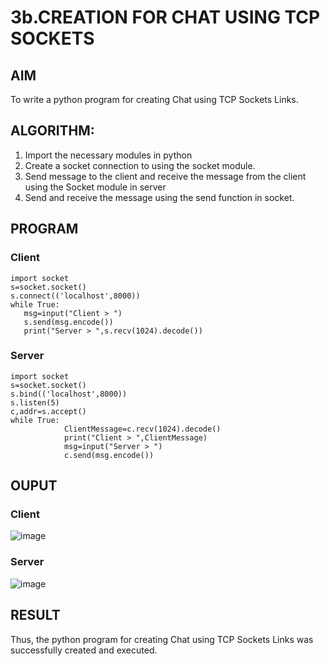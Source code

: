# 3b.CREATION FOR CHAT USING TCP SOCKETS
## AIM
To write a python program for creating Chat using TCP Sockets Links.
## ALGORITHM:
1. Import the necessary modules in python
2. Create a socket connection to using the socket module.
3. Send message to the client and receive the message from the client using the Socket module in
 server
4. Send and receive the message using the send function in socket.
## PROGRAM
### Client
```
import socket 
s=socket.socket() 
s.connect(('localhost',8000)) 
while True: 
   msg=input("Client > ") 
   s.send(msg.encode()) 
   print("Server > ",s.recv(1024).decode())
```
### Server
```
import socket 
s=socket.socket() 
s.bind(('localhost',8000)) 
s.listen(5) 
c,addr=s.accept() 
while True: 
            ClientMessage=c.recv(1024).decode() 
            print("Client > ",ClientMessage) 
            msg=input("Server > ") 
            c.send(msg.encode())
```
## OUPUT
### Client
![image](https://github.com/GnanendranN/3b_CHAT_USING_TCP_SOCKETS/assets/138955207/88c3f39f-31fd-43b2-b15a-19987945a65d)
### Server
![image](https://github.com/GnanendranN/3b_CHAT_USING_TCP_SOCKETS/assets/138955207/242fd123-908c-42f4-8286-e370b01c990b)
## RESULT
Thus, the python program for creating Chat using TCP Sockets Links was successfully 
created and executed.
